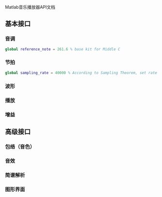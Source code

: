 Matlab音乐播放器API文档
## 基本接口
### 音调

```matlab
global reference_note = 261.6 % base kit for Middle C
```



### 节拍

```matlab
global sampling_rate = 40000 % According to Sampling Theorem, set rate with 2*20k
```



### 波形
### 播放
### 增益

## 高级接口
### 包络（音色）
### 音效
### 简谱解析
### 图形界面
